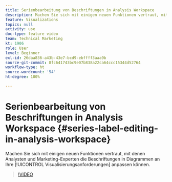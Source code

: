 ```yaml
---
title: Serienbearbeitung von Beschriftungen in Analysis Workspace
description: Machen Sie sich mit einigen neuen Funktionen vertraut, mit denen Analysten und Marketing-Experten die Beschriftungen in Diagrammen an Ihre Visualisierungsanforderungen anpassen können.
feature: Visualizations
topics: null
activity: use
doc-type: feature video
team: Technical Marketing
kt: 1906
role: User
level: Beginner
exl-id: 26daa836-a43b-43e7-bcd9-ebffff3aaa9b
source-git-commit: 8fc641743bc9e07b838a22ca64ccc15344d52764
workflow-type: ht
source-wordcount: '54'
ht-degree: 100%

---
```


# Serienbearbeitung von Beschriftungen in Analysis Workspace {#series-label-editing-in-analysis-workspace}

Machen Sie sich mit einigen neuen Funktionen vertraut, mit denen Analysten und Marketing-Experten die Beschriftungen in Diagrammen an Ihre [!UICONTROL Visualisierungsanforderungen] anpassen können.

>[!VIDEO](https://video.tv.adobe.com/v/23728/?quality=12&learn=on)
